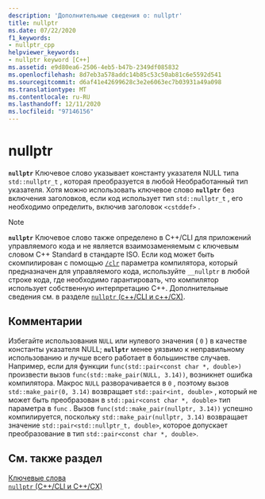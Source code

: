 ```yaml
---
description: 'Дополнительные сведения о: nullptr'
title: nullptr
ms.date: 07/22/2020
f1_keywords:
- nullptr_cpp
helpviewer_keywords:
- nullptr keyword [C++]
ms.assetid: e9d80ea6-2506-4eb5-b47b-2349df085832
ms.openlocfilehash: 8d7eb3a578addc14b85c53c50ab81c6e5592d541
ms.sourcegitcommit: d6af41e42699628c3e2e6063ec7b03931a49a098
ms.translationtype: MT
ms.contentlocale: ru-RU
ms.lasthandoff: 12/11/2020
ms.locfileid: "97146156"
---
```

# <a name="nullptr"></a>nullptr

**`nullptr`** Ключевое слово указывает константу указателя NULL типа `std::nullptr_t` , которая преобразуется в любой Необработанный тип указателя.  Хотя можно использовать ключевое слово **`nullptr`** без включения заголовков, если код использует тип `std::nullptr_t` , его необходимо определить, включив заголовок `<cstddef>` .

> [!NOTE]
> **`nullptr`** Ключевое слово также определено в C++/CLI для приложений управляемого кода и не является взаимозаменяемым с ключевым словом C++ Standard в стандарте ISO. Если код может быть скомпилирован с помощью [`/clr`](../build/reference/clr-common-language-runtime-compilation.md) параметра компилятора, который предназначен для управляемого кода, используйте `__nullptr` в любой строке кода, где необходимо гарантировать, что компилятор использует собственную интерпретацию C++. Дополнительные сведения см. в разделе [ `nullptr` (c++/CLI и c++/CX)](../extensions/nullptr-cpp-component-extensions.md).

## <a name="remarks"></a>Комментарии

Избегайте использования `NULL` или нулевого значения ( `0` ) в качестве константы указателя NULL; **`nullptr`** менее уязвимо к неправильному использованию и лучше всего работает в большинстве случаев.  Например, если для функции `func(std::pair<const char *, double>)` произвести вызов `func(std::make_pair(NULL, 3.14))`, возникнет ошибка компилятора.  Макрос `NULL` разворачивается в `0` , поэтому вызов `std::make_pair(0, 3.14)` возвращает `std::pair<int, double>` , который не может быть преобразован в `std::pair<const char *, double>` тип параметра в `func` .  Вызов `func(std::make_pair(nullptr, 3.14))` успешно компилируется, поскольку `std::make_pair(nullptr, 3.14)` возвращает значение `std::pair<std::nullptr_t, double>`, которое допускает преобразование в тип `std::pair<const char *, double>`.

## <a name="see-also"></a>См. также раздел

[Ключевые слова](../cpp/keywords-cpp.md)<br/>
[`nullptr` (C++/CLI и C++/CX)](../extensions/nullptr-cpp-component-extensions.md)
